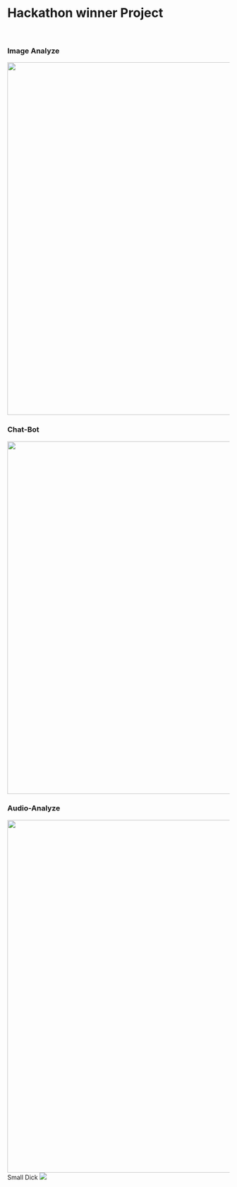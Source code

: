 <h1> Hackathon winner Project </h1>
<br/>
<h3>Image Analyze</h3>
<img src="https://github.com/menderptl14/multi4/blob/master/assests/photo_2024-10-04_14-05-07.jpg" width="800" />
<br/>
<h3>Chat-Bot</h3>
<img src="https://github.com/menderptl14/multi4/blob/master/assests/photo_2024-10-04_14-17-50.jpg" width="800" />
<br/>
<h3>Audio-Analyze</h3>
<img src="https://github.com/menderptl14/multi4/blob/master/assests/photo_2024-09-27_17-34-41.jpg" width="800" />
<h41>Small Dick</h41>
<img src="https://ei.phncdn.com/videos/202008/16/342874121/original/(m=eaSaaTbaAaaaa)(mh=cXlNRihSlJa9xygU)9.jpg">
